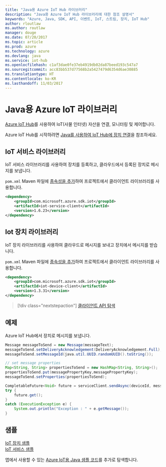 ```yaml
---
title: "Java용 Azure IoT Hub 라이브러리"
description: "Java용 Azure IoT Hub 라이브러리에 대한 참조 설명서"
keywords: "Azure, Java, SDK, API, 이벤트, IoT, 스트림, 장치, IoT Hub"
author: rloutlaw
ms.author: routlaw
manager: douge
ms.date: 07/20/2017
ms.topic: article
ms.prod: azure
ms.technology: azure
ms.devlang: java
ms.service: iot-hub
ms.openlocfilehash: c1af3dae0fe37eb4919db02da87beed193c547a7
ms.sourcegitcommit: acc83bb537d77568b2a5427479d6354d6ae30885
ms.translationtype: HT
ms.contentlocale: ko-KR
ms.lasthandoff: 11/03/2017
---
```

# <a name="azure-iot-libraries-for-java"></a>Java용 Azure IoT 라이브러리

[Azure IoT Hub](https://docs.microsoft.com/azure/iot-hub/iot-hub-what-is-iot-hub)를 사용하여 IoT(사물 인터넷) 자산을 연결, 모니터링 및 제어합니다.

Azure IoT Hub를 시작하려면 [Java를 사용하여 IoT Hub에 장치 연결](/azure/iot-hub/iot-hub-java-java-getstarted)을 참조하세요.

## <a name="iot-service-library"></a>IoT 서비스 라이브러리

IoT 서비스 라이브러리를 사용하여 장치를 등록하고, 클라우드에서 등록된 장치로 메시지를 보냅니다.

`pom.xml` Maven 파일에 [종속성을 추가](https://maven.apache.org/guides/getting-started/index.html#How_do_I_use_external_dependencies)하여 프로젝트에서 클라이언트 라이브러리를 사용합니다.  

```XML
<dependency>
    <groupId>com.microsoft.azure.sdk.iot</groupId>
    <artifactId>iot-service-client</artifactId>
    <version>1.6.23</version>
</dependency>
```   

## <a name="iot-device-library"></a>Iot 장치 라이브러리

IoT 장치 라이브러리를 사용하여 클라우드로 메시지를 보내고 장치에서 메시지를 받습니다.

`pom.xml` Maven 파일에 [종속성을 추가](https://maven.apache.org/guides/getting-started/index.html#How_do_I_use_external_dependencies)하여 프로젝트에서 클라이언트 라이브러리를 사용합니다.  

```XML
<dependency>
    <groupId>com.microsoft.azure.sdk.iot</groupId>
    <artifactId>iot-device-client</artifactId>
    <version>1.3.31</version>
</dependency>
```

> [!div class="nextstepaction"]
> [클라이언트 API 탐색](/java/api/overview/azure/iot/clientlibrary)   

## <a name="example"></a>예제

Azure IoT Hub에서 장치로 메시지를 보냅니다.

```java
Message messageToSend = new Message(messageText);
messageToSend.setDeliveryAcknowledgement(DeliveryAcknowledgement.Full);
messageToSend.setMessageId(java.util.UUID.randomUUID().toString());

// set message properties
Map<String, String> propertiesToSend = new HashMap<String, String>();
propertiesToSend.put(messagePropertyKey,messagePropertyKey);
messageToSend.setProperties(propertiesToSend);

CompletableFuture<Void> future = serviceClient.sendAsync(deviceId, messageToSend);
try {
    future.get();
}
catch (ExecutionException e) {
    System.out.println("Exception : " + e.getMessage());
}
```


## <a name="samples"></a>샘플

[IoT 장치 샘플](https://github.com/Azure/azure-iot-sdk-java/tree/master/device/iot-device-samples)     
[IoT 서비스 샘플](https://github.com/Azure/azure-iot-sdk-java/tree/master/service/iot-service-samples)

앱에서 사용할 수 있는 [Azure IoT용 Java 샘플 코드](https://azure.microsoft.com/resources/samples/?platform=java&term=iot)를 추가로 탐색합니다.
